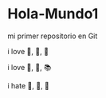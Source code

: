# Hola-Mundo1

mi primer repositorio en Git

i love :icecream:, :pizza:, :dog:

i love :shark:, :stars:, :books:

i hate :ship:, :spaghetti:, :bug:
